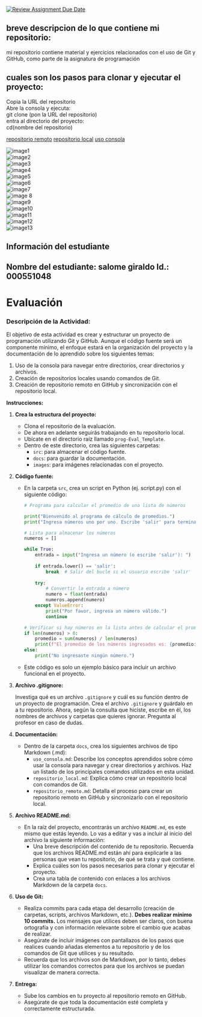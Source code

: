 [![Review Assignment Due Date](https://classroom.github.com/assets/deadline-readme-button-22041afd0340ce965d47ae6ef1cefeee28c7c493a6346c4f15d667ab976d596c.svg)](https://classroom.github.com/a/cyLOSpir)
## breve descripcion de lo que contiene mi repositorio:
mi repositorio contiene material y ejercicios relacionados con el uso de Git y GitHub, como parte de la asignatura de programación 
## cuales son los pasos para clonar y ejecutar el proyecto: 

Copia la URL del repositorio   
Abre la consola y ejecuta:  
git clone (pon la URL del repositorio)  
entra al directorio del proyecto:   
cd(nombre del repositorio)  

[repositorio remoto](./docs/repositorio_%20remoto.md)
[repositorio local](./docs/repositorio_local.md)
[uso consola](./docs/uso_consola.md)

![image1](./images/Captura%20de%20pantalla%202025-07-24%20174250.png)  
![image2](./images/Captura%20de%20pantalla%202025-07-24%20174239.png)  
![image3](./images/Captura%20de%20pantalla%202025-07-24%20174228.png)  
![image4](./images/Captura%20de%20pantalla%202025-07-24%20174216.png)  
![image5](./images/Captura%20de%20pantalla%202025-07-24%20174204.png)  
![image6](./images/Captura%20de%20pantalla%202025-07-24%20174155.png)  
![image7](./images/Captura%20de%20pantalla%202025-07-24%20174135.png)  
![image 8](./images/Captura%20de%20pantalla%202025-07-24%20174120.png)  
![image9](./images/Captura%20de%20pantalla%202025-07-24%20174107.png)  
![image10](./images/Captura%20de%20pantalla%202025-07-24%20174053.png)  
![image11](./images/Captura%20de%20pantalla%202025-07-24%20174041.png)  
![image12](./images/Captura%20de%20pantalla%202025-07-24%20174029.png)  
![image13](./images/Captura%20de%20pantalla%202025-07-24%20174003.png)  
## Información del estudiante  
Nombre del estudiante: salome giraldo 
Id.:  000551048
---
# Evaluación

### **Descripción de la Actividad:**

El objetivo de esta actividad es crear y estructurar un proyecto de programación utilizando Git y GitHub. Aunque el código fuente será un componente mínimo, el enfoque estará en la organización del proyecto y la documentación de lo aprendido sobre los siguientes temas:

1. Uso de la consola para navegar entre directorios, crear directorios y archivos.
2. Creación de repositorios locales usando comandos de Git.
3. Creación de repositorio remoto en GitHub y sincronización con el repositorio local.

**Instrucciones:**

1. **Crea la estructura del proyecto:**
    - Clona el repositorio de la evaluación.
    - De ahora en adelante seguirás trabajando en tu repositorio local.
    - Ubícate en el directorio raíz llamado `prog-Eval_Template`.
    - Dentro de este directorio, crea las siguientes carpetas:
        - `src`: para almacenar el código fuente.
        - `docs`: para guardar la documentación.
        - `images`: para imágenes relacionadas con el proyecto.
2. **Código fuente:**
    - En la carpeta `src`, crea un script en Python (ej. script.py) con el siguiente código:
        
        ```python
        # Programa para calcular el promedio de una lista de números
        
        print("Bienvenido al programa de cálculo de promedios.")
        print("Ingresa números uno por uno. Escribe 'salir' para terminar.")
        
        # Lista para almacenar los números
        numeros = []
        
        while True:
            entrada = input("Ingresa un número (o escribe 'salir'): ")
            
            if entrada.lower() == 'salir':
                break  # Salir del bucle si el usuario escribe 'salir'
            
            try:
                # Convertir la entrada a número
                numero = float(entrada)
                numeros.append(numero)
            except ValueError:
                print("Por favor, ingresa un número válido.")
                continue
        
        # Verificar si hay números en la lista antes de calcular el promedio
        if len(numeros) > 0:
            promedio = sum(numeros) / len(numeros)
            print(f"El promedio de los números ingresados es: {promedio:.2f}")
        else:
            print("No ingresaste ningún número.")
        
        ```
        
    - Este código es solo un ejemplo básico para incluir un archivo funcional en el proyecto.
3. **Archivo .gitignore:**
    
    Investiga qué es un archivo `.gitignore` y cuál es su función dentro de un proyecto de programación. Crea el archivo `.gitignore` y guárdalo en a tu repositorio. Ahora, según la consulta que hiciste, escribe en él, los nombres de archivos y carpetas que quieres ignorar. Pregunta al profesor en caso de dudas.
    
4. **Documentación:**
    - Dentro de la carpeta `docs`, crea los siguientes archivos de tipo Markdown (.md):
        - `uso_consola.md`: Describe los conceptos aprendidos sobre cómo usar la consola para navegar y crear directorios y archivos. Haz un listado de los principales comandos utilizados en esta unidad.
        - `repositorio_local.md`: Explica cómo crear un repositorio local con comandos de Git.
        - `repositorio_remoto.md`: Detalla el proceso para crear un repositorio remoto en GitHub y sincronizarlo con el repositorio local.
5. **Archivo README.md:**
    - En la raíz del proyecto, encontrarás un archivo `README.md`, es este mismo que estás leyendo. Lo vas a editar y vas a incluir al inicio del archivo la siguiente información:
        - Una breve descripción del contenido de tu repositorio. Recuerda que los archivos README.md están ahí para explicarle a las personas que vean tu repositorio, de qué se trata y qué contiene.
        - Explica cuáles son los pasos necesarios para clonar y ejecutar el proyecto.
        - Crea una tabla de contenido con enlaces a los archivos Markdown de la carpeta `docs`.
6. **Uso de Git:**
    - Realiza commits para cada etapa del desarrollo (creación de carpetas, scripts, archivos Markdown, etc.). **Debes realizar mínimo 10 commits.** Los mensajes que utilices deben ser claros, con buena ortografía y con información relevante sobre el cambio que acabas de realizar.
    - Asegúrate de incluir imágenes con pantallazos de los pasos que realices cuando añadas elementos a tu repositorio y de los comandos de Git que utilices y su resultado.
    - Recuerda que los archivos son de Markdown, por lo tanto, debes utilizar los comandos correctos para que los archivos se puedan visualizar de manera correcta.
7. **Entrega:**
    - Sube los cambios en tu proyecto al repositorio remoto en GitHub.
    - Asegúrate de que toda la documentación esté completa y correctamente estructurada.

